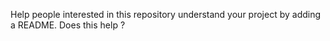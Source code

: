 Help people interested in this repository understand your project by adding a README. 
Does this help ?
